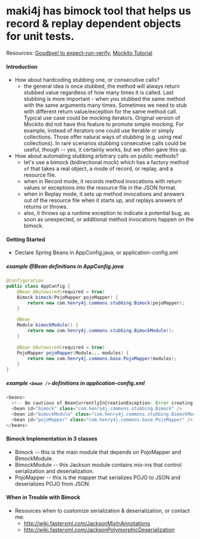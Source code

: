 maki4j has **bimock** tool that helps us record & replay dependent objects for unit tests.
======

Resources: [Goodbye! to expect-run-verify](http://monkeyisland.pl/2008/02/01/deathwish/), [Mockito Tutorial](http://docs.mockito.googlecode.com/hg/latest/org/mockito/Mockito.html)

#### Introduction

* How about hardcoding stubbing one, or consecutive calls?
  * the general idea is once stubbed, the method will always return stubbed value regardless of how many times it is called. Last stubbing is more important - when you stubbed the same method with the same arguments many times. Sometimes we need to stub with different return value/exception for the same method call. Typical use case could be mocking iterators. Original version of Mockito did not have this feature to promote simple mocking. For example, instead of iterators one could use Iterable or simply collections. Those offer natural ways of stubbing (e.g. using real collections). In rare scenarios stubbing consecutive calls could be useful, though -- yes, it certainly works, but we often gave this up.
* How about automating stubbing arbitrary calls on public methods?
  * let's use a bimock (bidirectional mock) which has a factory method `of` that takes a real object, a mode of record, or replay, and a resource file.
  * when in Record mode, it records method invocations with return values or exceptions into the resource file in the JSON format.
  * when in Replay mode, it sets up method invocations and answers out of the resource file when it starts up, and replays answers of returns or throws.
  * also, it throws up a runtime exception to indicate a potential bug, as soon as unexpected, or additional method invocations happen on the bimock.

#### Getting Started

* Declare Spring Beans in AppConfig.java, or application-config.xml

##### example @Bean definitions in AppConfig.java

```java
@Configuration
public class AppConfig {
    @Bean @Autowired(required = true)
    Bimock bimock(PojoMapper pojoMapper) {
        return new com.henry4j.commons.stubbing.Bimock(pojoMapper);
    }
 
    @Bean
    Module bimockModule() {
        return new com.henry4j.commons.stubbing.BimockModule();
    }
 
    @Bean @Autowired(required = true)
    PojoMapper pojoMapper(Module... modules) {
        return new com.henry4j.commons.base.PojoMapper(modules);
    }
}
```

##### example `<bean />` definitions in application-config.xml

```java
<beans>
  <!-- Be cautious of BeanCurrentlyInCreationException: Error creating bean 'pojoMapper': Requested bean is currently in creation -->
  <bean id="bimock" class="com.henry4j.commons.stubbing.Bimock" />
  <bean id="bimockModule" class="com.henry4j.commons.stubbing.BimockModule" />
  <bean id="pojoMapper" class="com.henry4j.commons.base.PojoMapper" />
</beans>
```

#### Bimock Implementation in 3 classes

* Bimock -- this is the main module that depends on PojoMapper and BimockModule.
* BimockModule -- this Jackson module contains mix-ins that control serialization and deserialization.
* PojoMapper -- this is the mapper that serializes POJO to JSON and deserializes POJO from JSON.

#### When in Trouble with Bimock

* Resources when to customize serialization & deserialization, or contact me:
  * http://wiki.fasterxml.com/JacksonMixInAnnotations
  * http://wiki.fasterxml.com/JacksonPolymorphicDeserialization
